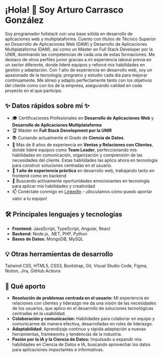 # ¡Hola! 👋 Soy Arturo Carrasco González

Soy programador fullstack con una base sólida en desarrollo de aplicaciones web y multiplataforma. Cuento con títulos de Técnico Superior en Desarrollo de Aplicaciones Web (DAW) y Desarrollo de Aplicaciones Multiplataforma (DAM), así como un Máster en Full Stack Developer por la UNIR, dominando las competencias de cada una de estas formaciones. Me destaco de otros perfiles junior gracias a mi experiencia laboral previa en un sector diferente, donde lideré equipos y reforcé mis habilidades en gestión y adaptación. Con 1 año de experiencia en desarrollo web, soy un apasionado de la tecnología; programo y estudio cada día para mejorar continuamente. Me alineo y adapto perfectamente tanto con los objetivos del cliente como con los de la empresa, asegurando calidad en cada proyecto en el que participo.

## ✨ Datos rápidos sobre mí ✨
- 🎓 Certificaciones Profesionales en **Desarrollo de Aplicaciones Web** y **Desarrollo de Aplicaciones Multiplataforma**
- 🏆 Máster en **Full Stack Development por la UNIR**
- 📚 Cursando actualmente el Grado de **Ciencia de Datos**.
- 💼 Más de 8 años de experiencia en **Ventas y Relaciones con Clientes**, donde lideré equipos como **Team Leader**, perfeccionando mis habilidades en comunicación, organización y comprensión de las necesidades del cliente. Estas habilidades las aplico ahora en tecnología para construir soluciones centradas en el usuario.
- 🔨 **1 año de experiencia práctica** en desarrollo web, trabajando tanto en frontend como en backend
- 🔭 Buscando activamente oportunidades emocionantes en tecnología para aplicar mis habilidades y creatividad
- 📫 Conéctate conmigo en [LinkedIn](https://www.linkedin.com/in/arturo-carrasco-gonzález) – ¡discutamos cómo puedo aportar valor a tu equipo!

## 🛠️ Principales lenguajes y tecnologías
- **Frontend:** JavaScript, TypeScript, Angular, React
- **Backend:** Node.js, .NET, PHP, Python
- **Bases de Datos:** MongoDB, MySQL

## 💡 Otras herramientas de desarrollo
Tailwind CSS, HTML5, CSS3, Bootstrap, Git, Visual Studio Code, Figma, Notion, Jira, GitHub Actions

## 🌟 Qué aporto
- **Resolución de problemas centrada en el usuario:** Mi experiencia en relaciones con clientes y liderazgo me da una visión de las necesidades de los usuarios, que aplico en el desarrollo de soluciones tecnológicas centradas en la usabilidad.
- **Colaboración y comunicación:** Habilidades para colaborar en equipo y comunicarme de manera efectiva, desarrolladas en roles de liderazgo.
- **Adaptabilidad:** Aprendizaje continuo y rápida adaptación a nuevas herramientas, frameworks y tendencias de la industria.
- **Pasión por la IA y la Ciencia de Datos:** Impulsado a expandir mis habilidades en Ciencia de Datos e IA, buscando aprovechar los datos para aplicaciones impactantes e informativas.


